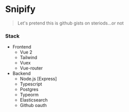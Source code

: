 # Snipify

> Let's pretend this is github gists on steriods...or not

### Stack
- Frontend
   - Vue 2
   - Tailwind
   - Vuex
   - Vue-router
- Backend
   - Node.js [Express]
   - Typescript
   - Postgres
   - Typeorm
   - Elasticsearch
   - Github oauth